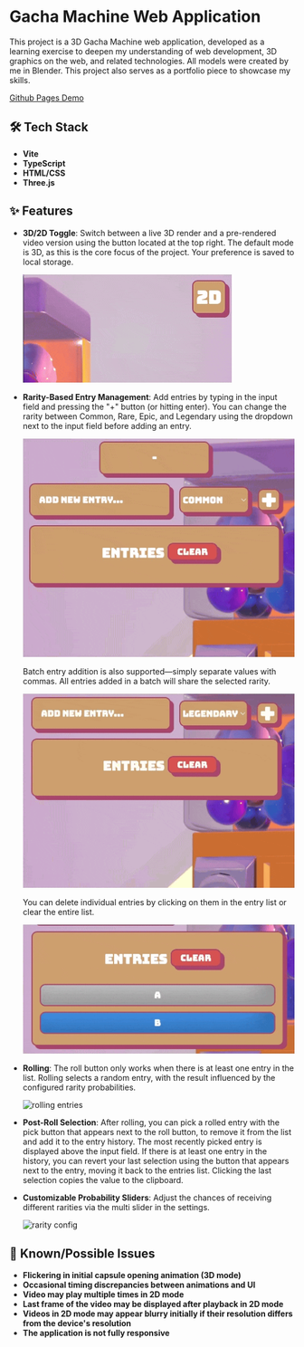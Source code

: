 # Gacha Machine Web Application

This project is a 3D Gacha Machine web application, developed as a learning exercise to deepen my understanding of web development, 3D graphics on the web, and related technologies. All models were created by me in Blender. This project also serves as a portfolio piece to showcase my skills.

[Github Pages Demo](https://gametail.github.io/gacha-machine/)

## 🛠️ Tech Stack

- **Vite**
- **TypeScript**
- **HTML/CSS**
- **Three.js**

## ✨ Features

- **3D/2D Toggle**: Switch between a live 3D render and a pre-rendered video version using the button located at the top right. The default mode is 3D, as this is the core focus of the project. Your preference is saved to local storage.

  ![Render Toggle](./public/readme-gifs/rendertoggle.gif)

- **Rarity-Based Entry Management**: Add entries by typing in the input field and pressing the "+" button (or hitting enter). You can change the rarity between Common, Rare, Epic, and Legendary using the dropdown next to the input field before adding an entry.

  ![Adding entries](./public/readme-gifs/addingentries.gif)

  Batch entry addition is also supported—simply separate values with commas. All entries added in a batch will share the selected rarity.

  ![batch adding](./public/readme-gifs/batchadd.gif)

  You can delete individual entries by clicking on them in the entry list or clear the entire list.

  ![Deleting entries](./public/readme-gifs/deleteentries.gif)

- **Rolling**: The roll button only works when there is at least one entry in the list. Rolling selects a random entry, with the result influenced by the configured rarity probabilities.

  ![rolling entries](./public/readme-gifs/rolling.gif)

- **Post-Roll Selection**: After rolling, you can pick a rolled entry with the pick button that appears next to the roll button, to remove it from the list and add it to the entry history. The most recently picked entry is displayed above the input field. If there is at least one entry in the history, you can revert your last selection using the button that appears next to the entry, moving it back to the entries list.
  Clicking the last selection copies the value to the clipboard.

- **Customizable Probability Sliders**: Adjust the chances of receiving different rarities via the multi slider in the settings.

  ![rarity config](./public/readme-gifs/configrarities.gif)

## 🚨 Known/Possible Issues

- **Flickering in initial capsule opening animation (3D mode)**
- **Occasional timing discrepancies between animations and UI**
- **Video may play multiple times in 2D mode**
- **Last frame of the video may be displayed after playback in 2D mode**
- **Videos in 2D mode may appear blurry initially if their resolution differs from the device's resolution**
- **The application is not fully responsive**
